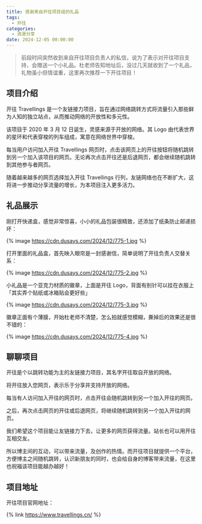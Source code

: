 ```yaml
---
title: 感谢来自开往项目组的礼品
tags:
  - 开往
categories:
  - 资源分享
date: 2024-12-05 00:00:00
---
```


> 前段时间突然收到来自开往项目负责人的私信，说为了表示对开往项目支持，会赠送一个小礼品。杜老师告知地址后，没过几天就收到了一个礼品，礼物虽小但情谊重，这里再次推荐一下开往项目！

<!-- more -->

## 项目介绍

开往 Travellings 是一个友链接力项目，旨在通过网络跳转方式将流量引入那些鲜为人知的独立站点，从而推动网络的开放性和多元性。

该项目于 2020 年 3 月 12 日诞生，灵感来源于开放的网络。其 Logo 由代表世界的星环和代表穿梭的列车组成，寓意在网络世界中穿梭。

每当用户访问加入开往 Travellings 网页时，点击该网页上的开往按钮将随机跳转到另一个加入该项目的网页。无论再次点击开往还是后退网页，都会继续随机跳转到其他参与者网页。

随着越来越多的网页选择加入开往 Travellings 行列，友链网络也在不断扩大，这将进一步推动分享流量的增长，为本项目注入更多活力。

## 礼品展示

刚打开快递盒，感觉非常惊喜，小小的礼品包装很精致，还添加了纸条防止邮递损坏：

{% image https://cdn.dusays.com/2024/12/775-1.jpg %}

打开里面的礼品盒，首先映入眼帘是一封感谢信，简单说明了开往负责人交替关系：

{% image https://cdn.dusays.com/2024/12/775-2.jpg %}

小礼品是一个亚克力材质的徽章，上面是开往 Logo，背面有别针可以挂在衣服上「其实弄个贴纸或冰箱贴会更好些」

{% image https://cdn.dusays.com/2024/12/775-3.jpg %}

徽章正面有个薄膜，开始杜老师不清楚，怎么拍就感觉模糊，撕掉后的效果还是很不错的：

{% image https://cdn.dusays.com/2024/12/775-4.jpg %}

## 聊聊项目

开往是个以跳转功能为主的友链接力项目，其名字开往取自开放的网络。

将开往放入您网页，表示乐于分享并支持开放的网络。

每当有人访问加入开往的网页时，点击开往会随机跳转到另一个加入开往的网页。

之后，再次点击网页的开往或后退网页，将继续随机跳转到另一个加入开往的网页。

我们希望这个项目能让友链接力下去，让更多的网页获得流量。站长也可以用开往互相交友。

所以博主间的互动，可以带来流量，及创作的热情。而开往项目就提供一个平台，方便博主之间随机跳转，认识新朋友的同时，也会给自身的博客带来流量，在这里也祝福该项目能越办越好！

## 项目地址

开往项目官网地址：

{% link https://www.travellings.cn/ %}